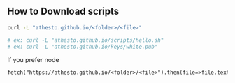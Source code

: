 ## How to Download scripts

```bash
curl -L "athesto.github.io/<folder>/<file>"

# ex: curl -L "athesto.github.io/scripts/hello.sh"
# ex: curl -L "athesto.github.io/keys/white.pub"
```

If you prefer node

```node
fetch("https://athesto.github.io/<folder>/<file>").then(file=>file.text()).then(data=>console.log(data))
```

